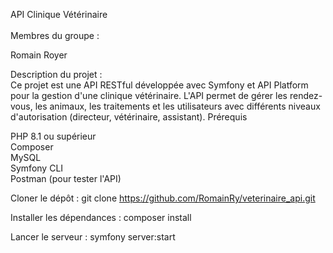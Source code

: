 API Clinique Vétérinaire <br> <br>
Membres du groupe :

Romain Royer

Description du projet : <br>
Ce projet est une API RESTful développée avec Symfony et API Platform pour la gestion d'une clinique vétérinaire. L'API permet de gérer les rendez-vous, les animaux, les traitements et les utilisateurs avec différents niveaux d'autorisation (directeur, vétérinaire, assistant).
Prérequis

PHP 8.1 ou supérieur <br>
Composer <br>
MySQL <br>
Symfony CLI <br>
Postman (pour tester l'API)

Cloner le dépôt :
git clone https://github.com/RomainRy/veterinaire_api.git

Installer les dépendances :
composer install

Lancer le serveur :
symfony server:start
